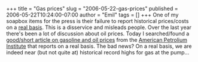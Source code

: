 +++
title = "Gas prices"
slug = "2006-05-22-gas-prices"
published = 2006-05-22T10:24:00-07:00
author = "Emil"
tags = []
+++
One of my soapbox items for the press is their failure to report
historical prices/costs on a [real
basis](http://en.wikipedia.org/wiki/Real_vs._nominal_in_economics). This
is a disservice and misleads people. Over the last year there's been a
lot of discussion about oil prices. Today I searched/found a [good/short
article on gasoline and oil
prices](http://api-ec.api.org/filelibrary/PumpPriceUpdate.pdf) from the
[American Petrolium Institute](http://www.api.org) that reports on a
real basis. The bad news? On a real basis, we are indeed near (but not
quite at) historical record highs for gas at the pump...
